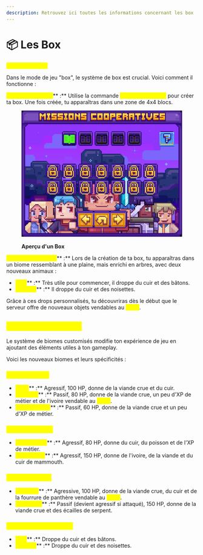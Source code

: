 ```yaml
---
description: Retrouvez ici toutes les informations concernant les box
---
```


# 📦 Les Box

<mark style="color:yellow;">**Système de box**</mark>

Dans le mode de jeu "box", le système de box est crucial. Voici comment il fonctionne :

<mark style="color:yellow;">**Création de la box**</mark>** :** Utilise la commande <mark style="color:yellow;">**`/box create <nom>`**</mark> pour créer ta box. Une fois créée, tu apparaîtras dans une zone de 4x4 blocs.

<figure><img src="../../.gitbook/assets/image (1).png" alt=""><figcaption><p><strong>Aperçu d'un Box</strong></p></figcaption></figure>

<mark style="color:yellow;">**Biomes customisés**</mark>** :** Lors de la création de ta box, tu apparaîtras dans un biome ressemblant à une plaine, mais enrichi en arbres, avec deux nouveaux animaux :&#x20;

* <mark style="color:yellow;">**Cerf**</mark>** :** Très utile pour commencer, il droppe du cuir et des bâtons.
* <mark style="color:yellow;">**Écureuil**</mark>** :** Il droppe du cuir et des noisettes.

Grâce à ces drops personnalisés, tu découvriras dès le début que le serveur offre de nouveaux objets vendables au <mark style="color:yellow;">**`/shop`**</mark>.

## <mark style="color:yellow;">**Biomes customisés**</mark>

Le système de biomes customisés modifie ton expérience de jeu en ajoutant des éléments utiles à ton gameplay.&#x20;

Voici les nouveaux biomes et leurs spécificités :&#x20;

### <mark style="color:yellow;">**Biome Savane**</mark>

* <mark style="color:yellow;">**Tigre**</mark>** :** Agressif, 100 HP, donne de la viande crue et du cuir.
* <mark style="color:yellow;">**Éléphant**</mark>** :** Passif, 80 HP, donne de la viande crue, un peu d'XP de métier et de l'ivoire vendable au <mark style="color:yellow;">**`/shop`**</mark>.
* <mark style="color:yellow;">**Hippopotame**</mark>** :** Passif, 60 HP, donne de la viande crue et un peu d'XP de métier.

### <mark style="color:yellow;">**Biome Arctique**</mark>

* <mark style="color:yellow;">**Ours polaire**</mark>** :** Agressif, 80 HP, donne du cuir, du poisson et de l'XP de métier.
* <mark style="color:yellow;">**Mammouth**</mark>** :** Agressif, 150 HP, donne de l'ivoire, de la viande et du cuir de mammouth.

### <mark style="color:yellow;">B</mark><mark style="color:yellow;">**iome Tropical**</mark>

* <mark style="color:yellow;">**Panthère**</mark>** :** Agressive, 100 HP, donne de la viande crue, du cuir et de la fourrure de panthère vendable au <mark style="color:yellow;">**`/shop`**</mark>.
* <mark style="color:yellow;">**Anaconda**</mark>** :** Passif (devient agressif si attaqué), 150 HP, donne de la viande crue et des écailles de serpent.

### <mark style="color:yellow;">B</mark><mark style="color:yellow;">**iome Plaine Exotique**</mark>

* <mark style="color:yellow;">**Cerf**</mark>** :** Droppe du cuir et des bâtons.
* <mark style="color:yellow;">**Écureuil**</mark>** :** Droppe du cuir et des noisettes.
